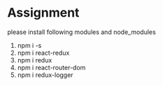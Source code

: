 # Assignment

please install following modules and node_modules

1. npm i -s
2. npm i react-redux
3. npm i redux
4. npm i react-router-dom
5. npm i redux-logger
